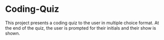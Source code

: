 # Coding-Quiz

This project presents a coding quiz to the user in multiple choice format. At the end of the quiz, the user is prompted for their initials and their show is shown. 



